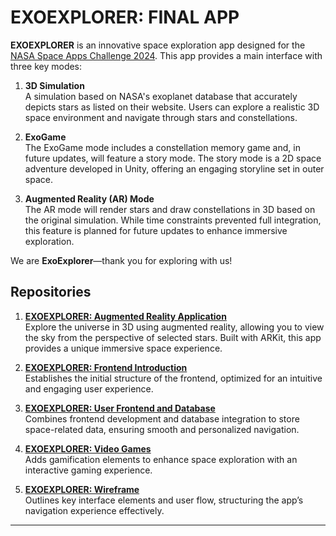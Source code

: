 

# EXOEXPLORER: FINAL APP

**EXOEXPLORER** is an innovative space exploration app designed for the [NASA Space Apps Challenge 2024](https://www.spaceappschallenge.org/). This app provides a main interface with three key modes:

1. **3D Simulation**  
   A simulation based on NASA's exoplanet database that accurately depicts stars as listed on their website. Users can explore a realistic 3D space environment and navigate through stars and constellations.

2. **ExoGame**  
   The ExoGame mode includes a constellation memory game and, in future updates, will feature a story mode. The story mode is a 2D space adventure developed in Unity, offering an engaging storyline set in outer space.

3. **Augmented Reality (AR) Mode**  
   The AR mode will render stars and draw constellations in 3D based on the original simulation. While time constraints prevented full integration, this feature is planned for future updates to enhance immersive exploration.

We are **ExoExplorer**—thank you for exploring with us!

## Repositories

1. **[EXOEXPLORER: Augmented Reality Application](https://github.com/paco-vive/EXOEXPLORER_AumentedRealityAPP)**  
   Explore the universe in 3D using augmented reality, allowing you to view the sky from the perspective of selected stars. Built with ARKit, this app provides a unique immersive space experience.

2. **[EXOEXPLORER: Frontend Introduction](https://github.com/paco-vive/EXOEXPLORER_IntroductionFrontend)**  
   Establishes the initial structure of the frontend, optimized for an intuitive and engaging user experience.

3. **[EXOEXPLORER: User Frontend and Database](https://github.com/paco-vive/EXOEXPLORER_UserFrontendDataBase)**  
   Combines frontend development and database integration to store space-related data, ensuring smooth and personalized navigation.

4. **[EXOEXPLORER: Video Games](https://github.com/SebastianReneGH/GAMES)**  
   Adds gamification elements to enhance space exploration with an interactive gaming experience.

5. **[EXOEXPLORER: Wireframe](https://drive.google.com/file/d/1M6i1jZwuSccBrPBDROriQhvai8s9Si24/view?usp=sharing)**  
   Outlines key interface elements and user flow, structuring the app’s navigation experience effectively.

--- 

